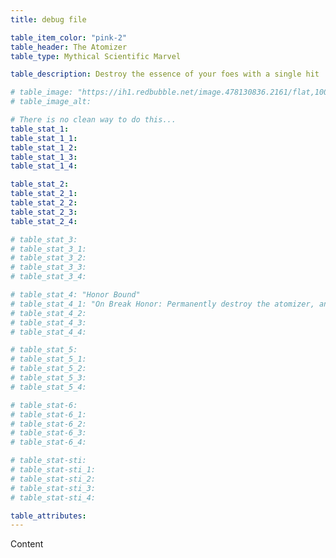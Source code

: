 ```yaml
---
title: debug file

table_item_color: "pink-2"
table_header: The Atomizer
table_type: Mythical Scientific Marvel

table_description: Destroy the essence of your foes with a single hit

# table_image: "https://ih1.redbubble.net/image.478130836.2161/flat,1000x1000,075,f.u6.jpg"
# table_image_alt: 

# There is no clean way to do this... 
table_stat_1: 
table_stat_1_1: 
table_stat_1_2: 
table_stat_1_3: 
table_stat_1_4: 

table_stat_2: 
table_stat_2_1:
table_stat_2_2:
table_stat_2_3:
table_stat_2_4:

# table_stat_3:
# table_stat_3_1:
# table_stat_3_2:
# table_stat_3_3:
# table_stat_3_4:

# table_stat_4: "Honor Bound"
# table_stat_4_1: "On Break Honor: Permanently destroy the atomizer, and give your character and party grief, and give yourself trauma (killed enemy type and faction) attributes. Give the faction that you used it on the Vengeance Attribute. (Or die, and make a new character. If you play that way)"
# table_stat_4_2:
# table_stat_4_3:
# table_stat_4_4:

# table_stat_5:
# table_stat_5_1:
# table_stat_5_2:
# table_stat_5_3:
# table_stat_5_4:

# table_stat-6:
# table_stat-6_1:
# table_stat-6_2:
# table_stat-6_3:
# table_stat-6_4:

# table_stat-sti:
# table_stat-sti_1:
# table_stat-sti_2:
# table_stat-sti_3:
# table_stat-sti_4:

table_attributes: 
---
```


<a class="stiya-icon">Content</a>